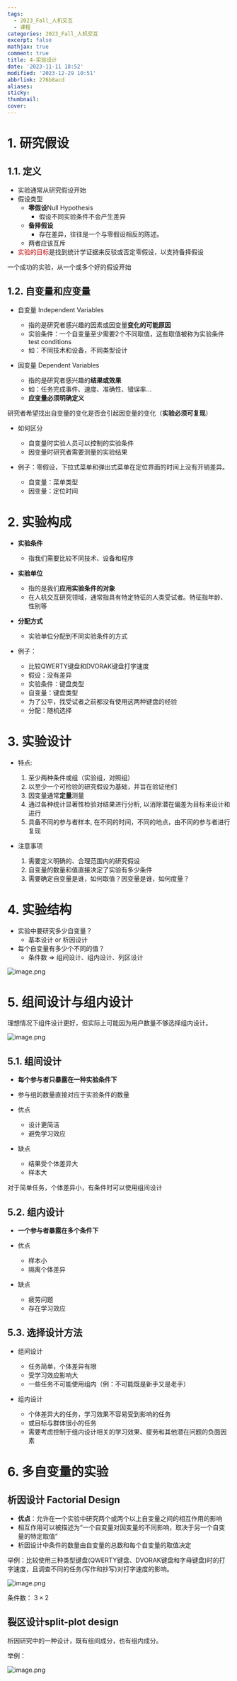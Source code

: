 ```yaml
---
tags:
  - 2023_Fall_人机交互
  - 课程
categories: 2023_Fall_人机交互
excerpt: false
mathjax: true
comment: true
title: 4-实验设计
date: '2023-11-11 18:52'
modified: '2023-12-29 10:51'
abbrlink: 276b8acd
aliases:
sticky:
thumbnail:
cover:
---
```


# 1. 研究假设

## 1.1. 定义

- 实验通常从研究假设开始
- 假设类型
	- **零假设**Null Hypothesis
		- 假设不同实验条件不会产生差异
	- **备择假设**
		- 存在差异，往往是一个与零假设相反的陈述。
	- 两者应该互斥
- <font color="#c00000">实验的目标</font>是找到统计学证据来反驳或否定零假设，以支持备择假设

一个成功的实验，从一个或多个好的假设开始

## 1.2. 自变量和应变量

- 自变量 Independent Variables
	- 指的是研究者感兴趣的因素或因变量**变化的可能原因**
	- 实验条件：一个自变量至少需要2个不同取值，这些取值被称为实验条件test conditions
	- 如：不同技术和设备，不同类型设计

- 因变量 Dependent Variables
	- 指的是研究者感兴趣的**结果或效果**
	- 如：任务完成事件、速度、准确性、错误率...
	- **应变量必须明确定义**

研究者希望找出自变量的变化是否会引起因变量的变化（**实验必须可复现**）

- 如何区分
	- 自变量时实验人员可以控制的实验条件
	- 因变量时研究者需要测量的实验结果

- 例子：零假设，下拉式菜单和弹出式菜单在定位界面的时间上没有开销差异。
	- 自变量：菜单类型
	- 因变量：定位时间

# 2. 实验构成

- **实验条件**
	- 指我们需要比较不同技术、设备和程序
- **实验单位**
	- 指的是我们**应用实验条件的对象**
	- 在人机交互研究领域，通常指具有特定特征的人类受试者。特征指年龄、性别等
- **分配方式**
	- 实验单位分配到不同实验条件的方式

- 例子：
	- 比较QWERTY键盘和DVORAK键盘打字速度
	- 假设：没有差异
	- 实验条件：键盘类型
	- 自变量：键盘类型
	- 为了公平，找受试者之前都没有使用这两种键盘的经验
	- 分配：随机选择

# 3. 实验设计

- 特点:
	1. 至少两种条件或组（实验组，对照组）
	2. 以至少一个可检验的研究假设为基础，并旨在验证他们
	3. 因变量通常**定量**测量
	4. 通过各种统计显著性检验对结果进行分析, 以消除潜在偏差为目标来设计和进行
	5. 具备不同的参与者样本, 在不同的时间，不同的地点，由不同的参与者进行复现

- 注意事项
	1. 需要定义明确的、合理范围内的研究假设
	2. 自变量的数量和值直接决定了实验有多少条件
	3. 需要确定自变量是谁，如何取值？因变量是谁，如何度量？

# 4. 实验结构

- 实验中要研究多少自变量？
	- 基本设计 or 析因设计  
- 每个自变量有多少个不同的值？
	- 条件数 => 组间设计、组内设计、列区设计  

![image.png](https://chillcharlie-img.oss-cn-hangzhou.aliyuncs.com/image%2F2023%2F12%2F29%2F10-49-54-c37836752e3882a28f8f113090983520-20231229104952-d45df8.png)

# 5. 组间设计与组内设计

理想情况下组件设计更好，但实际上可能因为用户数量不够选择组内设计。

![image.png](https://chillcharlie-img.oss-cn-hangzhou.aliyuncs.com/image%2F2023%2F12%2F29%2F10-52-02-609e737bc6785c764a56a5ad0634a91b-20231229105201-7ebdbc.png)

## 5.1. 组间设计

- **每个参与者只暴露在一种实验条件下**
- 参与组的数量直接对应于实验条件的数量

- 优点
	- 设计更简洁
	- 避免学习效应
- 缺点
	- 结果受个体差异大
	- 样本大

对于简单任务，个体差异小，有条件时可以使用组间设计

## 5.2. 组内设计

- **一个参与者暴露在多个条件下**

- 优点
	- 样本小
	- 隔离个体差异
- 缺点
	- 疲劳问题
	- 存在学习效应

## 5.3. 选择设计方法

- 组间设计
	- 任务简单，个体差异有限
	- 受学习效应影响大
	- 一些任务不可能使用组内（例：不可能既是新手又是老手）

- 组内设计
	- 个体差异大的任务，学习效果不容易受到影响的任务
	- 或目标与群体很小的任务
	- 需要考虑控制于组内设计相关的学习效果、疲劳和其他潜在问题的负面因素

# 6. 多自变量的实验

## 析因设计 Factorial Design

- **优点**：允许在一个实验中研究两个或两个以上自变量之间的相互作用的影响
- 相互作用可以被描述为“一个自变量对因变量的不同影响，取决于另一个自变量的特定取值”
- 析因设计中条件的数量由自变量的总数和每个自变量的取值决定

举例：比较使用三种类型键盘(QWERTY键盘、DVORAK键盘和字母键盘)时的打字速度，且调查不同的任务(写作和抄写)对打字速度的影响。

![image.png](https://chillcharlie-img.oss-cn-hangzhou.aliyuncs.com/image%2F2023%2F12%2F29%2F11-01-38-80c0c6ba4faee72ea0da3341882db425-20231229110137-3fd385.png)

条件数： $3\times 2$

## 裂区设计split-plot design

析因研究中的一种设计，既有组间成分，也有组内成分。

举例：

![image.png](https://chillcharlie-img.oss-cn-hangzhou.aliyuncs.com/image%2F2023%2F12%2F29%2F11-01-21-71cba743181699807fe45ed3cc184d3f-20231229110120-4709e9.png)
